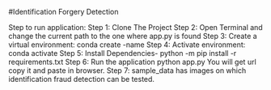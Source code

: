 #Identification Forgery Detection

Step to run application:
Step 1:	Clone The Project
Step 2: Open Terminal and change the current path to the one where app.py is found
Step 3: Create a virtual environment:
        conda create -name <environment name>
Step 4: Activate environment:
        conda activate <environment name>
Step 5: Install Dependencies-
        python -m pip install -r requirements.txt
Step 6: Run the application
        python app.py
You will get url copy it and paste in browser.
Step 7: sample_data has images on which identification fraud detection can be tested.

